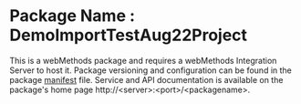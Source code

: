 # Package Name : DemoImportTestAug22Project
This is a webMethods package and requires a webMethods Integration Server to host it. Package versioning and configuration can be found in the package [manifest](./DemoImportTestAug22Project/manifest.v3) file. Service and API documentation is available on the package's home page http://&lt;server&gt;:&lt;port&gt;/&lt;packagename>.